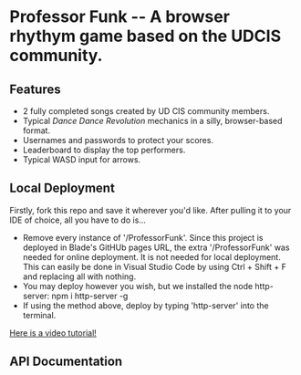 # Professor Funk -- A browser rhythym game based on the UDCIS community.
## Features
- 2 fully completed songs created by UD CIS community members.
- Typical _Dance Dance Revolution_ mechanics in a silly, browser-based format.
- Usernames and passwords to protect your scores.
- Leaderboard to display the top performers.
- Typical WASD input for arrows.

## Local Deployment
Firstly, fork this repo and save it wherever you'd like. After pulling it to your IDE of choice, all you have to do is...
- Remove every instance of '/ProfessorFunk'. Since this project is deployed in Blade's GitHUb pages URL, the extra '/ProfessorFunk' was needed for online deployment. It is not needed for local deployment. This can easily be done in Visual Studio Code by using Ctrl + Shift + F and replacing all with nothing.
- You may deploy however you wish, but we installed the node http-server: npm i http-server -g
- If using the method above, deploy by typing 'http-server' into the terminal.

<a href="https://drive.google.com/file/d/1zZzjrMhaQImmhy6JgRUY5S5u-RUiQOKQ/view?usp=drive_link" target="_blank">Here is a video tutorial!</a>

## API Documentation
